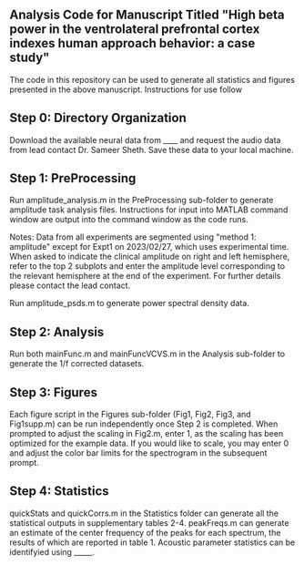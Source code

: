 ## Analysis Code for Manuscript Titled "High beta power in the ventrolateral prefrontal cortex indexes human approach behavior: a case study"

The code in this repository can be used to generate all statistics and figures presented in the above manuscript. Instructions for use follow

## Step 0: Directory Organization

Download the available neural data from ____ and request the audio data from lead contact Dr. Sameer Sheth. Save these data to your local machine. 

## Step 1: PreProcessing

Run amplitude_analysis.m in the PreProcessing sub-folder to generate amplitude task analysis files. Instructions for input into MATLAB command window are output into the command window as the code runs. 

Notes: Data from all experiments are segmented using "method 1: amplitude" except for Expt1 on 2023/02/27, which uses experimental time. When asked to indicate the clinical amplitude on right and left hemisphere, refer to the top 2 subplots and enter the amplitude level corresponding to the relevant hemisphere at the end of the experiment. For further details please contact the lead contact.

Run amplitude_psds.m to generate power spectral density data.

## Step 2: Analysis

Run both mainFunc.m and mainFuncVCVS.m in the Analysis sub-folder to generate the 1/f corrected datasets.

## Step 3: Figures

Each figure script in the Figures sub-folder (Fig1, Fig2, Fig3, and Fig1supp.m) can be run independently once Step 2 is completed. When prompted to adjust the scaling in Fig2.m, enter 1, as the scaling has been optimized for the example data. If you would like to scale, you may enter 0 and adjust the color bar limits for the spectrogram in the subsequent prompt. 

## Step 4: Statistics

quickStats and quickCorrs.m in the Statistics folder can generate all the statistical outputs in supplementary tables 2-4. peakFreqs.m can generate an estimate of the center frequency of the peaks for each spectrum, the results of which are reported in table 1. Acoustic parameter statistics can be identifyied using _____.
